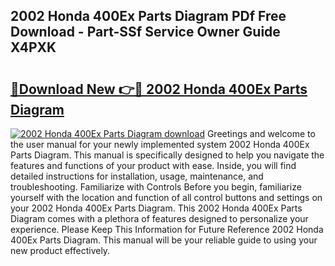 ## 2002 Honda 400Ex Parts Diagram PDf Free Download - Part-SSf Service Owner Guide X4PXK

# <h2><a href="http://dfqnt4.blite.top/?on=2002+Honda+400Ex+Parts+Diagram">🔗Download New 👉🔴 2002 Honda 400Ex Parts Diagram</a></h2>

[![2002 Honda 400Ex Parts Diagram download](https://i.imgur.com/lujVjoI.png)](http://dfqnt4.blite.top/?on=2002+Honda+400Ex+Parts+Diagram)
Greetings and welcome to the user manual for your newly implemented system 2002 Honda 400Ex Parts Diagram. This manual is specifically designed to help you navigate the features and functions of your product with ease. Inside, you will find detailed instructions for installation, usage, maintenance, and troubleshooting. Familiarize with Controls Before you begin, familiarize yourself with the location and function of all control buttons and settings on your 2002 Honda 400Ex Parts Diagram. This 2002 Honda 400Ex Parts Diagram comes with a plethora of features designed to personalize your experience. Please Keep This Information for Future Reference 2002 Honda 400Ex Parts Diagram. This manual will be your reliable guide to using your new product effectively.

